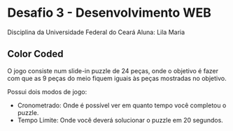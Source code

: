 # Desafio 3 - Desenvolvimento WEB
Disciplina da Universidade Federal do Ceará
Aluna: Lila Maria

## Color Coded

O jogo consiste num slide-in puzzle de 24 peças, onde o objetivo é fazer com que as 9 peças do meio fiquem iguais às peças mostradas no objetivo.

Possui dois modos de jogo:
- Cronometrado: Onde é possível ver em quanto tempo você completou o puzzle.
- Tempo Limite: Onde você deverá solucionar o puzzle em 20 segundos.